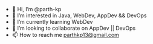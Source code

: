 - 👋 Hi, I’m @parth-kp
- 👀 I’m interested in Java, WebDev, AppDev && DevOps
- 🌱 I’m currently learning WebDev 
- 💞️ I’m looking to collaborate on AppDev || DevOps
- 📫 How to reach me parthkp13@gmail.com

<!---
parth-kp/parth-kp is a ✨ special ✨ repository because its `README.md` (this file) appears on your GitHub profile.
You can click the Preview link to take a look at your changes.
--->
